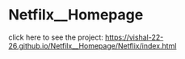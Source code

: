 # Netfilx__Homepage
click here to see the project: https://vishal-22-26.github.io/Netfilx__Homepage/Netflix/index.html
